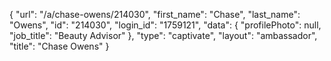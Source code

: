 {
    "url": "\/a\/chase-owens\/214030",
    "first_name": "Chase",
    "last_name": "Owens",
    "id": "214030",
    "login_id": "1759121",
    "data": {
        "profilePhoto": null,
        "job_title": "Beauty Advisor"
    },
    "type": "captivate",
    "layout": "ambassador",
    "title": "Chase Owens"
}